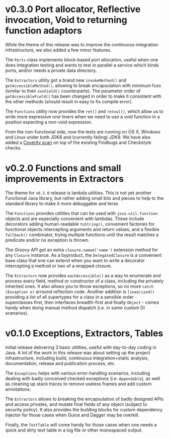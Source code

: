 # v0.3.0 Port allocator, Reflective invocation, Void to returning function adaptors 

While the theme of this release was to improve the continuous integration infrastructure,
 we also added a few minor features.
 
The `Ports` class implements block-based port allocation, useful when one does integration
testing and wants to test in parallel a service which binds ports, and/or needs a private 
data directory.
 
The `Extractors` utility got a brand new `invokeMethod()` and `getAccessibleMethod()`, 
 allowing to break encapsulation with minimum fuss (similar to their _`xxxField()`_ 
 counterparts). The parameter order of `getAccessibleField()` has been changed in order
 to make it consistent with the other methods (should result in easy to fix compile error). 

The `Functions` utility now provides the `ret()` and `retnul()`, which allow us to write 
 more expressive one-liners when we need to use a void function in a position expecting 
 a non-void expression. 

From the non-functional side, now the tests are running on OS X, Windows and Linux under 
both JDK8 and (currently failing) JDK9. We have also added a [Coverity scan](https://scan.coverity.com/projects/ddimtirov-nuggets) 
on top of the existing Findbugs and Checkstyle checks.
 
# v0.2.0 Functions and small improvements in Extractors 

The theme for `v0.2.0` release is lambda utilities. This is not yet another 
 Functional Java library, but rather adding small bits and pieces to help
 to the standard library to make it more debuggable and terse.

The `Functions` provides utilities that can be used with `java.util.function` 
 objects and are especially convenient with lambdas. These include decorators
 adding human-readable `toString()`, convenient factories for functional objects 
 intercepting arguments and return values, and a flexible `fallback()` combinator, 
 trying multiple functions until the result matches a predicate and/or no 
 exception is thrown. 

The *Groovy API* got an extra `closure.named('name')` extension method for
 any `Closure` instance. As a byproduct, the `DelegatedClosure` is a convenient 
 base class that one can extend when you want to write a decorator intercepting
 a method or two of a wrapped closure.

The `Extractors` now provides `eachAccessible()` as a way to enumerate and 
 process every field, method or constructor of a class, including the privately 
 inherited ones. It also allows you to throw exceptions, so no more `catch (Exception e)`
 arround reflection code. Another addition is `linearized()` providing a list 
 of all supertypes for a class in a sensible order - superclasses first, then
 interfaces breadth-first and finally `Object` - comes handy when doing manual
 method dispatch (i.e. in some custom DI scenarios). 

# v0.1.0 Exceptions, Extractors, Tables

Initial release delivering 3 basic utilities, useful with day-to-day coding in Java. 
 A lot of the work in this release was about setting up the project infrastructure,
 including build, continuous integration+static analysis, documentation, release and
 publication process, etc. 

The `Exceptions` helps with various error-handling scenarios, including dealing with
 badly conceived checked exceptions (i.e. `Appendable`), as well as cleaning up stack 
 traces to remove useless frames and add custom annotations.

The `Extractors` allows to breaking the encapsulation of badly designed APIs and 
 access privates, and mutate final fields of any object (subject to security policy).
 It also provides the building blocks for custom dependency injector for those cases 
 when Guice and Dagger may be overkill.
 
Finally, the `TextTable` will come handy for those cases when one needs a quick and 
 dirty text table in a log file or other monospaced output.